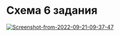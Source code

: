 # Схема 6 задания

<a href="https://ibb.co/FqJjLSm"><img src="https://i.ibb.co/n8f5NH6/Screenshot-from-2022-09-21-09-37-47.png" alt="Screenshot-from-2022-09-21-09-37-47" border="0"></a>
